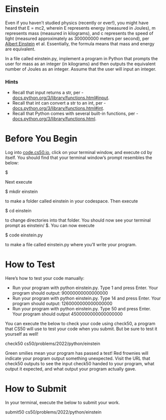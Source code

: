# Einstein

Even if you haven’t studied physics (recently or ever!), you might have heard that E = mc2, wherein E represents energy (measured in Joules),  m represents mass (measured in kilograms), and  c represents the speed of light (measured approximately as 300000000 meters per second), per [Albert Einstein](https://en.wikipedia.org/wiki/Albert_Einstein) et al. Essentially, the formula means that mass and energy are equivalent.

In a file called einstein.py, implement a program in Python that prompts the user for mass as an integer (in kilograms) and then outputs the equivalent number of Joules as an integer. Assume that the user will input an integer.

### Hints

* Recall that input returns a str, per - [docs.python.org/3/library/functions.html#input](https://docs.python.org/3/library/functions.html#input).
* Recall that int can convert a str to an int, per - [docs.python.org/3/library/functions.html#int](https://docs.python.org/3/library/functions.html#int).
* Recall that Python comes with several built-in functions, per - [docs.python.org/3/library/functions.html](https://docs.python.org/3/library/functions.html).

# Before You Begin
Log into [code.cs50.io](https://code.cs50.io/), click on your terminal window, and execute cd by itself. You should find that your terminal window’s prompt resembles the below:

$

Next execute

$ mkdir einstein

to make a folder called einstein in your codespace.
Then execute

$ cd einstein

to change directories into that folder. You should now see your terminal prompt as einstein/ $. You can now execute

$ code einstein.py

to make a file called einstein.py where you’ll write your program.

# How to Test

Here’s how to test your code manually:

* Run your program with python einstein.py. Type 1 and press Enter. Your program should output:
90000000000000000
* Run your program with python einstein.py. Type 14 and press Enter. Your program should output:
1260000000000000000
* Run your program with python einstein.py. Type 50 and press Enter. Your program should output
4500000000000000000

You can execute the below to check your code using check50, a program that CS50 will use to test your code when you submit. But be sure to test it yourself as well!

check50 cs50/problems/2022/python/einstein

Green smilies mean your program has passed a test! Red frownies will indicate your program output something unexpected. Visit the URL that check50 outputs to see the input check50 handed to your program, what output it expected, and what output your program actually gave.

# How to Submit

In your terminal, execute the below to submit your work.

submit50 cs50/problems/2022/python/einstein
